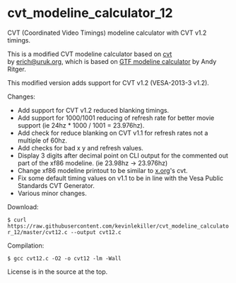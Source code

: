 # cvt_modeline_calculator_12
CVT (Coordinated Video Timings) modeline calculator with CVT v1.2 timings.

This is a modified CVT modeline calculator based on [cvt](http://www.uruk.org/~erich/projects/cvt/)  
by erich@uruk.org, which is based on [GTF modeline calculator](http://gtf.sourceforge.net/) by Andy Ritger.

This modified version adds support for CVT v1.2 (VESA-2013-3 v1.2).

Changes:
 * Add support for CVT v1.2 reduced blanking timings.
 * Add support for 1000/1001 reducing of refresh rate for better movie support (ie 24hz * 1000 / 1001 = 23.976hz).
 * Add check for reduce blanking on CVT v1.1 for refresh rates not a multiple of 60hz.
 * Add checks for bad x y and refresh values.
 * Display 3 digits after decimal point on CLI output for the commented out part of the xf86 modeline. (ie 23.98hz -> 23.976hz)
 * Change xf86 modeline printout to be similar to [x.org](http://www.x.org/wiki/)'s cvt.
 * Fix some default timing values on v1.1 to be in line with the Vesa Public Standards CVT Generator.
 * Various minor changes.

Download:

`$ curl https://raw.githubusercontent.com/kevinlekiller/cvt_modeline_calculator_12/master/cvt12.c --output cvt12.c`

Compilation:

`$ gcc cvt12.c -O2 -o cvt12 -lm -Wall`

License is in the source at the top.
